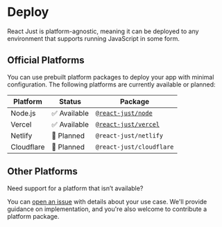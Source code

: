 # Deploy

React Just is platform-agnostic, meaning it can be deployed to any environment that supports running JavaScript in some form.

## Official Platforms

You can use prebuilt platform packages to deploy your app with minimal configuration. The following platforms are currently available or planned:

| Platform   | Status                       | Package                                         |
| ---------- | ---------------------------- | ----------------------------------------------- |
| Node.js    | :white_check_mark: Available | [`@react-just/node`](/guide/deploy/node.md)     |
| Vercel     | :white_check_mark: Available | [`@react-just/vercel`](/guide/deploy/vercel.md) |
| Netlify    | :construction: Planned       | `@react-just/netlify`                           |
| Cloudflare | :construction: Planned       | `@react-just/cloudflare`                        |

## Other Platforms

Need support for a platform that isn’t available?

You can [open an issue](https://github.com/almadoro/react-just/issues) with details about your use case. We'll provide guidance on implementation, and you're also welcome to contribute a platform package.
